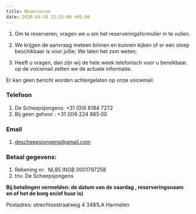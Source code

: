 ```yaml
---
title: Reserveren
date: 2020-03-18 12:25:00 +01:00
---
```


1. Om te reserveren, vragen we u om het reserveringsformulier in te vullen.

1. We krijgen de aanvraag meteen binnen en kunnen kijken of er een sloep beschikbaar is voor jullie; We laten het zsm weten;

2. Heeft u vragen, dan zijn wij de hele week telefonisch voor u bereikbaar. op de voicemail zetten we de actuele informatie.

Er kan geen bericht worden achtergelaten op onze voicemail.

### Telefoon

1. De Scheepsjongens: +31 (0)6 8184 7272
2. Bij geen gehoor  : +31 (0)6 224 885 00

### Email

1. descheepsjongens@gmail.com

### Betaal gegevens:

1. Rekening nr:  NL85 INGB 0001797258  
2. tnv. De Scheepsjongens 

**Bij betalingen vermelden: de datum van de vaardag , reserveringsnaam en of het de borg en/of huur is)** 
          
Postadres: 
 utrechtsestraatweg 4
 3481LA Harmelen
